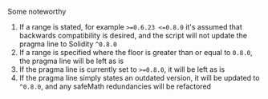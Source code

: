Some noteworthy 
1. If a range is stated, for example `>=0.6.23 <=0.8.0` it's assumed that backwards compatibility is desired, and the script will not update the pragma line to Solidity `^0.8.0`
2. If a range is specified where the floor is greater than or equal to `0.8.0`, the pragma line will be left as is
3. If the pragma line is currently set to `>=0.8.0`, it will be left as is
4. If the pragma line simply states an outdated version, it will be updated to `^0.8.0`, and any safeMath redundancies will be refactored
